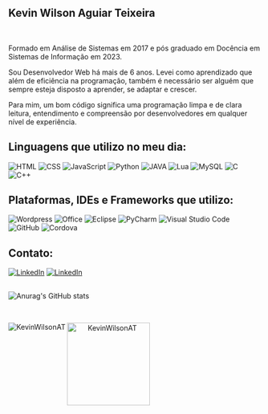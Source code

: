 ## Kevin Wilson Aguiar Teixeira

<div>
    <!--<img src="https://raw.githubusercontent.com/MicaelliMedeiros/micaellimedeiros/master/image/computer-illustration.png" alt="ilustração de um computador" min-width="300px" max-width="300px" width="300px" align="right"> -->
<br>
  <p align="left">
  Formado em Análise de Sistemas em 2017 e pós graduado em Docência em Sistemas de Informação em 2023.
   
  Sou Desenvolvedor Web há mais de 6 anos. Levei como aprendizado que além de eficiência na programação, também é necessário ser alguém que sempre esteja disposto a aprender, se adaptar e crescer.
  
  Para mim, um bom código significa uma programação limpa e de clara leitura, entendimento e compreensão por desenvolvedores em qualquer nível de experiência.

  <!--### Acesse meu [Portfólio](https:///) -->
  </p>
</div>

<h2 align="left">
Linguagens que utilizo no meu dia:
</h2>

![HTML](https://img.shields.io/badge/HTML-239120?style=for-the-badge&logo=html5&logoColor=white)
![CSS](https://img.shields.io/badge/CSS3-1572B6?style=for-the-badge&logo=css3&logoColor=white)
![JavaScript](https://img.shields.io/badge/JavaScript-F7DF1E?style=for-the-badge&logo=javascript&logoColor=black)
![Python](https://img.shields.io/badge/Python-3776AB?style=for-the-badge&logo=python&logoColor=white)
![JAVA](https://img.shields.io/badge/Java-ED8B00?style=for-the-badge&logo=openjdk&logoColor=white)
![Lua](https://img.shields.io/badge/Lua-2C2D72?style=for-the-badge&logo=lua&logoColor=white)
![MySQL](https://img.shields.io/badge/MySQL-00000F?style=for-the-badge&logo=mysql&logoColor=white)
![C](https://img.shields.io/badge/C-00599C?style=for-the-badge&logo=c&logoColor=white)
![C++](https://img.shields.io/badge/C%2B%2B-00599C?style=for-the-badge&logo=c%2B%2B&logoColor=white)

<h2 align="left">
Plataformas, IDEs e Frameworks que utilizo:
</h2>

![Wordpress](https://img.shields.io/badge/WordPress-006E93?style=for-the-badge&logo=wordpress&logoColor=white)
![Office](https://img.shields.io/badge/Microsoft_Office-D83B01?style=for-the-badge&logo=microsoft-office&logoColor=white)
![Eclipse](https://img.shields.io/badge/Eclipse-2C2255?style=for-the-badge&logo=eclipse&logoColor=white)
![PyCharm](https://img.shields.io/badge/PyCharm-000000.svg?&style=for-the-badge&logo=PyCharm&logoColor=white)
![Visual Studio Code](https://img.shields.io/badge/Visual_Studio_Code-0078D4?style=for-the-badge&logo=visual%20studio%20code&logoColor=white)
![GitHub](https://img.shields.io/badge/GitHub-100000?style=for-the-badge&logo=github&logoColor=white)
![Cordova](https://img.shields.io/badge/Cordova-35434F?style=for-the-badge&logo=apache-cordova&logoColor=E8E8E8)

<h2 align="left">
Contato:
</h2>

<a href="https://www.linkedin.com/in/kwat1/" title="LinkedIn" target="_blank">
<img src="https://img.shields.io/badge/LinkedIn-0077B5?style=for-the-badge&logo=linkedin&logoColor=white" alt="LinkedIn"/></a>
<a href="https://www.instagram.com/kevin.wilson.a.t/" title="Instagram" target="_blank">
<img src="https://img.shields.io/badge/Instagram-E4405F?style=for-the-badge&logo=instagram&logoColor=white" alt="LinkedIn"/></a>
<br>

<h2 align="left"></h2>

![Anurag's GitHub stats](https://github-readme-stats.vercel.app/api?username=KevinWilsonAT&show_icons=true&theme=dark)

<br>

<div align="center" dir="center">
  <p>
    <img align="left" src="https://github-readme-stats.vercel.app/api/top-langs?username=KevinWilsonAT&show_icons=true&theme=dark&locale=en&layout=compact" alt="KevinWilsonAT" />
  </p>
  <p>
    <img align="left" src="https://github-readme-streak-stats.herokuapp.com/?user=KevinWilsonAT&theme=dark" alt="KevinWilsonAT" height="165" />
  </p>
</div>
<br>
